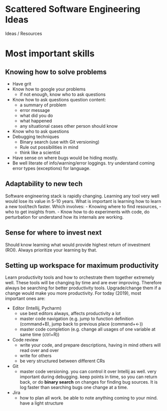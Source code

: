 # Scattered Software Engineering Ideas
Ideas / Resources


# Most important skills

## Knowing how to solve problems
- Have grit
- Know how to google your problems
  - if not enough, know who to ask questions
- Know how to ask questions
  question content:
    - a summary of problem
    - error message
    - what did you do
    - what happened
    - any situational cases other person should know
- Know who to ask questions
- Debugging techniques
  - Binary search (use with Git versioning)
  - Rule out possibilities in mind
  - think like a scientist
- Have sense on where bugs would be hiding mostly.
- Be well literate of info/warning/error loggings. try understand coming error types (exceptions) for language.

## Adaptability to new tech
Software engineering stack is rapidly changing. Learning any tool very well would lose its value in 5-10 years. What is important is learning how to learn a new tool/tech faster. Which involves:
    - Knowing where to find resources, 
    - who to get insights from. 
    - Know how to do experiments with code, do perturbation for understand how its internals are working.
    
## Sense for where to invest next
Should know learning what would provide highest return of investment (ROI). Always prioritize your learning by that.

## Setting up workspace for maximum productivity
Learn productivity tools and how to orchestrate them together extremely well. These tools will be changing by time and are ever improving. Therefore always be searching for better productivity tools. Upgrade/change them if a change would make you more productivity. For today (2019), most important ones are:

 - Editor (Intellij, Pycharm)
    - use best editors always, affects productivity a lot
    - master code navigation (e.g. jump to function definition (command+B), jump back to previous place (command+<-))
    - master code completion (e.g. change all usages of one variable at same time (ctrl+R))
 - Code review
    - write your code, and prepare descriptions, having in mind others will read over and over
    - write for others
    - be very structured between different CRs
 - Git
    - master code versioning. you can control it over Intellij as well. very important during debugging. keep points in time, so you can return back, or do **binary search** on changes for finding bug sources. It is log faster than searching bugs one change at a time.
 - Jira
    - how to plan all work. be able to note anything coming to your mind. have a light structure
  
 
